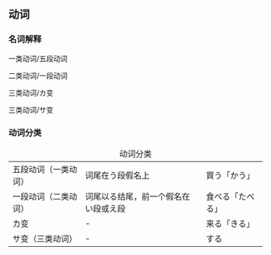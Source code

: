 ## 动词

### 名词解释

一类动词/五段动词

二类动词/一段动词

三类动词/カ变

三类动词/サ变

### 动词分类

<table>
  <thead>
    <td colspan=3 align="center">动词分类</td>
  </thead>
  <tr>
    <td>五段动词（一类动词）</td>
    <td>词尾在う段假名上</td>
    <td>買う「かう」</td>
  </tr>
  <tr>
    <td>一段动词（二类动词）</td>
    <td>词尾以る结尾，前一个假名在い段或え段</td>
    <td>食べる「たべる」</td>
  </tr>
  <tr>
    <td>カ变</td>
    <td>-</td>
    <td>来る「きる」</td>
  </tr>
  <tr>
    <td>サ变（三类动词）</td>
    <td>-</td>
    <td>する</td>
  </tr>
</table>

